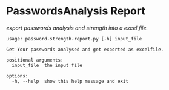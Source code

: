# PasswordsAnalysis Report
_export passwords analysis and strength into a excel file._

```
usage: password-strength-report.py [-h] input_file

Get Your passwords analysed and get exported as excelfile.

positional arguments:
  input_file  the input file

options:
  -h, --help  show this help message and exit
```